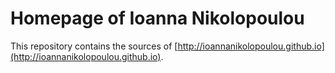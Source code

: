 # Homepage of Ioanna Nikolopoulou

This repository contains the sources of [http://ioannanikolopoulou.github.io](http://ioannanikolopoulou.github.io).
